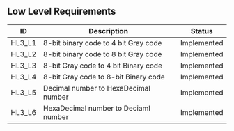 ## Low Level Requirements


   ID               | Description                            | Status|
  ------------------| ---------------------------------------| -----------------------|
   HL3_L1           | 8-bit binary code to 4 bit Gray code   | Implemented|
   HL3_L2           | 8-bit binary code to 8 bit Gray code   | Implemented|
   HL3_L3           | 8-bit Gray code to 4 bit Binary code   | Implemented|
   HL3_L4           | 8-bit Gray code to 8-bit Binary code   | Implemented|
   HL3_L5           | Decimal number to HexaDecimal number   | Implemented|
   HL3_L6           | HexaDecimal number to Deciaml number   | Implemented|
